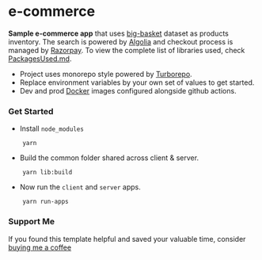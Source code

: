 
#  e-commerce

**Sample e-commerce app** that uses [big-basket](https://www.bigbasket.com/) dataset as products inventory. The search is powered by [Algolia](https://www.algolia.com/) and checkout process is managed by [Razorpay](https://razorpay.com/). To view the complete list of libraries used, check [PackagesUsed.md](/PackagesUsed.md).

- Project uses monorepo style powered by [Turborepo](https://turbo.build/).
- Replace environment variables by your own set of values to get started.
- Dev and prod [Docker](https://hub.docker.com/) images configured alongside github actions.

###  Get Started

- Install `node_modules`
```
	yarn
```

- Build the common folder shared across client & server.
```
	yarn lib:build
```

- Now run the `client` and `server` apps.
```
	yarn run-apps
```

###  Support Me
If you found this template helpful and saved your valuable time, consider [buying me a coffee](https://www.buymeacoffee.com/nish1896)